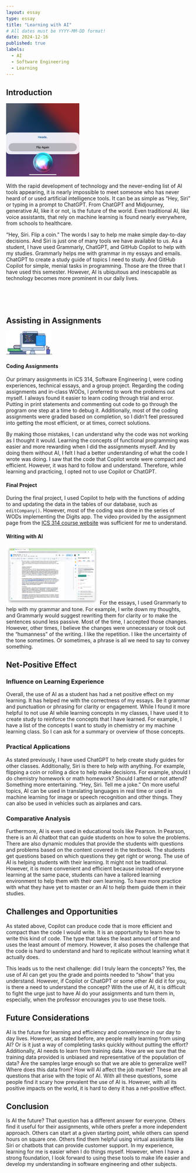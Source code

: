 ```yaml
---
layout: essay
type: essay
title: "Learning with AI"
# All dates must be YYYY-MM-DD format!
date: 2024-12-16
published: true
labels:
  - AI
  - Software Engineering
  - Learning
---
```


## Introduction

<img width="200px" class="rounded float-start pe-4" alt="'Hey, Siri. Flip a coin.'" src="../img/ai_use/siri.jpg">

With the rapid development of technology and the never-ending list of AI tools appearing, it is nearly impossible to meet someone who has never heard of or used artificial intelligence tools. It can be as simple as “Hey, Siri” or typing in a prompt to ChatGPT. From ChatGPT and Midjourney, generative AI, like it or not, is the future of the world. Even traditional AI, like voice assistants, that rely on machine learning is found nearly everywhere, from schools to healthcare.

“Hey, Siri. Flip a coin.” The words I say to help me make simple day-to-day decisions. And Siri is just one of many tools we have available to us. As a student, I have used Grammarly, ChatGPT, and GitHub Copilot to help with my studies. Grammarly helps me with grammar in my essays and emails. ChatGPT to create a study guide of topics I need to study. And GitHub Copilot for simple, menial tasks in programming. Those are the three that I have used this semester. However, AI is ubiquitous and inescapable as technology becomes more prominent in our daily lives.

<br/><br/><br/>

## Assisting in Assignments

<img width="25%" class="rounded float-start pe-4" src="../img/e28_coding-standards-reflection/programming.png">

#### Coding Assignments
Our primary assignments in ICS 314, Software Engineering I, were coding experiences, technical essays, and a group project. Regarding the coding assignments and in-class WODs, I preferred to work the problems out myself. I always found it easier to learn coding through trial and error. Putting in print statements and commenting out code to go through the program one step at a time to debug it. Additionally, most of the coding assignments were graded based on completion, so I didn’t feel pressured into getting the most efficient, or at times, correct solutions.

By making those mistakes, I can understand why the code was not working as I thought it would. Learning the concepts of functional programming was easier and more rewarding when I did the assignments myself. And by doing them without AI, I felt I had a better understanding of what the code I wrote was doing. I saw that the code that Copilot wrote were compact and efficient. However, it was hard to follow and understand. Therefore, while learning and practicing, I opted not to use Copilot or ChatGPT.

#### Final Project
During the final project, I used Copilot to help with the functions of adding to and updating the data in the tables of our database, such as ```editCompany()```. However, most of the coding was done in the series of WODs implementing the Digits app. The video provided by the assignment page from the <a href="https://courses.ics.hawaii.edu/ics314f24/">ICS 314 course website</a> was sufficient for me to understand.

#### Writing with AI
<img width="50%" class="rounded mx-auto d-block pe-4" alt="Grammarly on Google Doc" src="../img/ai_use/grammarly.png">
For the essays, I used Grammarly to help with my grammar and tone. For example, I write down my thoughts, and Grammarly would suggest rewriting them for clarity or to make the sentences sound less passive. Most of the time, I accepted those changes. However, other times, I believe the changes were unnecessary or took out the “humanness” of the writing. I like the repetition. I like the uncertainty of the tone sometimes. Or sometimes, a phrase is all we need to say to convey something.

## Net-Positive Effect
### Influence on Learning Experience
Overall, the use of AI as a student has had a net positive effect on my learning. It has helped me with the correctness of my essays. Be it grammar and punctuation or phrasing for clarity or engagement. While I found it more helpful to not use AI while learning concepts in my classes, I have used it to create study to reinforce the concepts that I have learned. For example, I have a list of the concepts I want to study in chemistry or my machine learning class. So I can ask for a summary or overview of those concepts.

### Practical Applications
As stated previously, I have used ChatGPT to help create study guides for other classes. Additionally, Siri is there to help with anything. For example, flipping a coin or rolling a dice to help make decisions. For example, should I do chemistry homework or math homework? Should I attend or not attend? Something more entertaining. “Hey, Siri. Tell me a joke.” On more useful topics, AI can be used in translating languages in real time or used in machine learning for image or speech recognition and other things. They can also be used in vehicles such as airplanes and cars.

### Comparative Analysis
Furthermore, AI is even used in educational tools like Pearson. In Pearson, there is an AI chatbot that can guide students on how to solve the problems. There are also dynamic modules that provide the students with questions and problems based on the content covered in the textbook. The students get questions based on which questions they get right or wrong. The use of AI is helping students with their learning. It might not be traditional. However, it is more convenient and efficient because instead of everyone learning at the same pace, students can have a tailored learning environment to help them with their own learning. To have more practice with what they have yet to master or an AI to help them guide them in their studies.

## Challenges and Opportunities
As stated above, Copilot can produce code that is more efficient and compact than the code I would write. It is an opportunity to learn how to write this kind of code. The type that takes the least amount of time and uses the least amount of memory. However, it also poses the challenge that the code is hard to understand and hard to replicate without learning what it actually does.

This leads us to the next challenge: did I truly learn the concepts? Yes, the use of AI can get you the grade and points needed to “show” that you understand. However, if Copilot or ChatGPT or some other AI did it for you, is there a need to understand the concept? With the use of AI, it is difficult to fight the urge just to have AI do your assignments and turn them in, especially, when the professor encourages you to use these tools.

## Future Considerations
AI is the future for learning and efficiency and convenience in our day to day lives. However, as stated before, are people really learning from using AI? Or is it just a way of completing tasks quickly without putting the effort? Additionally, AI needs to learn from training data. How are we sure that the training data provided is unbiased and representative of the population of data? Are the samples large enough so that we are able to generalize well? Where does this data from? How will AI affect the job market? These are all questions that arise with the topic of AI. With all these questions, some people find it scary how prevalent the use of AI is. However, with all its positive impacts on the world, it is hard to deny it has a net-positive effect.

## Conclusion
Is AI the future? That question has a different answer for everyone. Others find it useful for their assignments, while others prefer a more independent approach. Others can start at a given starting point, while others can spend hours on square one. Others find them helpful using virtual assistants like Siri or chatbots that can provide customer support. In my experience, learning for me is easier when I do things myself. However, when I have a strong foundation, I look forward to using these tools to make life easier and develop my understanding in software engineering and other subjects.
